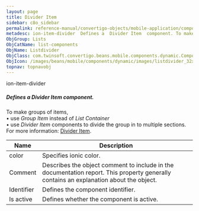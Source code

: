 ```yaml
---
layout: page
title: Divider Item
sidebar: c8o_sidebar
permalink: reference-manual/convertigo-objects/mobile-application/components/list-components/divider-item/
metadesc: ion-item-divider  Defines a  Divider Item  component. To make groups of items,  • use  Group Item  instead of  List Container   • use  Divider Item  c
ObjGroup: Lists
ObjCatName: list-components
ObjName: Listdivider
ObjClass: com.twinsoft.convertigo.beans.mobile.components.dynamic.ComponentManager$1
ObjIcon: /images/beans/mobile/components/dynamic/images/listdivider_32x32.png
topnav: topnavobj
---
```

ion-item-divider
##### Defines a <i>Divider Item</i> component.
To make groups of items,<br> • use <i>Group Item</i> instead of <i>List Container</i><br> • use <i>Divider Item</i> components to divide the group in to multiple sections.
 For more information: <a href='https://ionicframework.com/docs/v3/components/#list-dividers' target='_blank'>Divider Item</a>.

Name | Description 
--- | ---
color | Specifies ionic color.
Comment | Describes the object comment to include in the documentation report.  This property generally contains an explanation about the object. 
Identifier | Defines the component identifier.  
Is active | Defines whether the component is active. 

